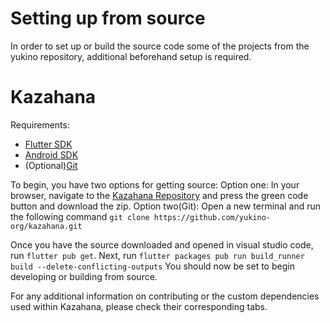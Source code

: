 # Setting up from source

In order to set up or build the source code some of the projects from the yukino repository, additional beforehand setup is required.

# Kazahana

Requirements:
- [Flutter SDK](https://docs.flutter.dev/get-started/install)
- [Android SDK](https://developer.android.com/studio)
- (Optional)[Git](https://git-scm.com/downloads)

To begin, you have two options for getting source:
Option one:
In your browser, navigate to the [Kazahana Repository](https://github.com/yukino-org/kazahana) and press the green code button and download the zip.
Option two(Git):
Open a new terminal and run the following command `git clone https://github.com/yukino-org/kazahana.git`

Once you have the source downloaded and opened in visual studio code, run `flutter pub get`.
Next, run `flutter packages pub run build_runner build --delete-conflicting-outputs`
You should now be set to begin developing or building from source.

For any additional information on contributing or the custom dependencies used within Kazahana, please check their corresponding tabs.